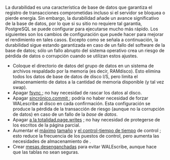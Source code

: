 La durabilidad es una característica de base de datos que garantiza  el registro de transacciones comprometidas incluso si el servidor se  bloquea o pierde energía. Sin embargo, la durabilidad añade un avance  significativo de la base de datos, por lo que si su sitio no requiere  tal garantía, PostgreSQL se puede configurar para ejecutarse mucho más rápido. Los siguientes  son los cambios de configuración que puede hacer para mejorar el  rendimiento en tales casos. Excepto como se señala a continuación, la  durabilidad sigue estando garantizada en caso de un fallo del software  de la base de datos; sólo un fallo abrupto del sistema operativo crea un riesgo de pérdida de datos o corrupción cuando se utilizan estos  ajustes.

- Coloque el directorio de datos del grupo de datos en un sistema de archivos respaldado por la memoria (es decir,  RAMdisco). Esto elimina todos los datos de base de datos de disco I/S, pero limita el almacenamiento de datos a la cantidad de memoria disponible (y tal  vez swap).
- Apagar [fsync ](https://www.postgresql.org/docs/current/runtime-config-wal.html#GUC-FSYNC); no hay necesidad de rascar los datos al disco.
- Apagar [sincrónico.commit ](https://www.postgresql.org/docs/current/runtime-config-wal.html#GUC-SYNCHRONOUS-COMMIT); podría no haber necesidad de forzar  WALescribe al disco en cada confirmación. Esta configuración se produce la pérdida de la transacción de riesgo (aunque no la corrupción de datos) en caso  de un fallo de la *base* de *datos*.
- Apagar [a la totalidad.page.writes](https://www.postgresql.org/docs/current/runtime-config-wal.html#GUC-FULL-PAGE-WRITES) ; no hay necesidad de protegerse de los escritos de la página parcial.
- Aumentar el [máximo](https://www.postgresql.org/docs/current/runtime-config-wal.html#GUC-CHECKPOINT-TIMEOUT) [tamaño](https://www.postgresql.org/docs/current/runtime-config-wal.html#GUC-MAX-WAL-SIZE) y [el control-tiempo de tiempo](https://www.postgresql.org/docs/current/runtime-config-wal.html#GUC-CHECKPOINT-TIMEOUT) de control ; esto reduce la frecuencia de los puestos de control, pero aumenta las necesidades de almacenamiento de .
- Crear [mesas desenganchadas](https://www.postgresql.org/docs/current/sql-createtable.html#SQL-CREATETABLE-UNLOGGED) para evitar  WALEscribe, aunque hace que las tablas no sean seguras.